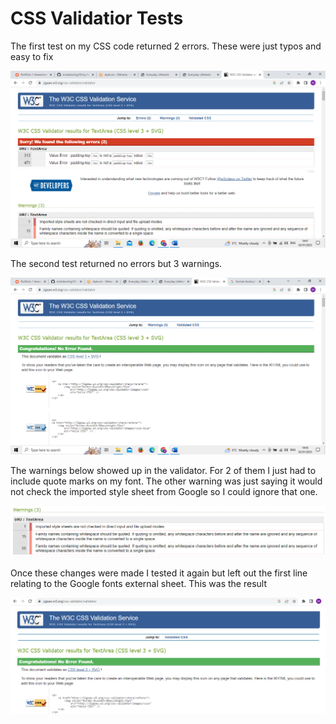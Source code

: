 # CSS Validatior Tests

The first test on my CSS code returned 2 errors. These were just typos and easy to fix

![screenshot of first CSS validator test result](../documentation/css-test-1.png)

The second test returned no errors but 3 warnings.

![screenshot of second CSS validator test result](../documentation/css-test-2.png)

The warnings below showed up in the validator. For 2 of them I just had to include quote marks on my font. The other warning was just saying it would not check the imported style sheet from Google so I could ignore that one.

![screenshot of warnings in CSS validator test](../documentation/css-warnings.png)

Once these changes were made I tested it again but left out the first line relating to the Google fonts external sheet. This was the result

![screenshot of CSS validator final test](../documentation/css-test-final.png)


